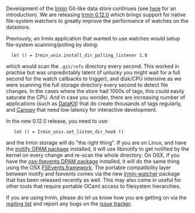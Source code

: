 Development of the [Irmin](https://github.com/mirage/irmin) Git-like data store continues (see [here](/blog/introducing-irmin) for an introduction). We are releasing [Irmin 0.12.0](https://github.com/mirage/irmin/releases/tag/0.12.0) which brings support for native file-system watchers to greatly improve the performance of watches on the datastore.

Previously, an Irmin application that wanted to use watches would setup file-system scanning/polling by doing:

```
  let () = Irmin_unix.install_dir_polling_listener 1.0
```

which would scan the `.git/refs` directory every second. This worked in practise but was unpredictably latent (if unlucky you might wait for a full second for the watch callbacks to trigger), and disk/CPU intensive as we were scanning the full storage directory every second to detect file changes.  In the cases where the store had 1000s of tags, this could easily saturate the CPU. And in case you wonder, there are increasing number of applications (such as [DataKit](https://github.com/docker/datakit)) that do create thousands of tags regularly, and [Canopy](https://github.com/engil/Canopy) that need low latency for interactive development.

In the new 0.12.0 release, you need to use:

```
   let () = Irmin_unix.set_listen_dir_hook ()
```

and the Irmin storage will do "the right thing". If you are on Linux, and have the [inotify OPAM package](https://opam.ocaml.org/packages/inotify/) installed, it will use libinotify to get notified by the kernel on every change and re-scan the whole directory. On OSX, if you have the [osx-fsevents OPAM package](https://opam.ocaml.org/packages/osx-fsevents/) installed, it will do the same thing using the OSX [FSEvents.framework](https://en.wikipedia.org/wiki/FSEvents). The portable compatibility layer between inotify and fsevents comes via the new [irmin-watcher](https://github.com/samoht/irmin-watcher/releases/tag/0.2.0) package that has been released recently as well.  This may also come in useful for other tools that require portable OCaml access to filesystem hierarchies.

If you are using Irmin, please do let us know how you are getting on via the
[mailing list](https://lists.xenproject.org/cgi-bin/mailman/listinfo/mirageos-devel)
and report any bugs on the [issue tracker](https://github.com/mirage/irmin/issues).
